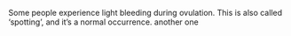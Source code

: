 Some people experience light bleeding during ovulation. This is also called ‘spotting’, and it’s a normal occurrence. another one